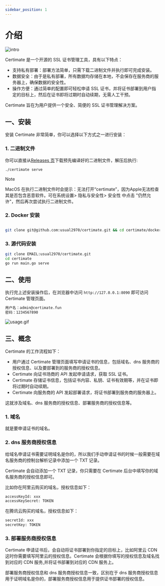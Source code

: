 ```yaml
---
sidebar_position: 1
---
```


# 介绍

![intro](https://i.imgur.com/8cRJqdr.jpeg)

Certimate 是一个开源的 SSL 证书管理工具，具有以下特点：

* 支持私有部署：部署方法简单，只需下载二进制文件并执行即可完成安装。
* 数据安全：由于是私有部署，所有数据均存储在本地，不会保存在服务商的服务器上，确保数据的安全性。
* 操作方便：通过简单的配置即可轻松申请 SSL 证书，并将证书部署到用户指定的目标上，然后在证书即将过期时自动续期，无需人工干预。

Certimate 旨在为用户提供一个安全、简便的 SSL 证书管理解决方案。


## 一、安装

安装 Certimate 非常简单，你可以选择以下方式之一进行安装：

### 1. 二进制文件

你可以直接从[Releases 页](https://github.com/usual2970/certimate/releases)下载预先编译好的二进制文件，解压后执行:

```bash
./certimate serve
```

> [!NOTE]
> MacOS 在执行二进制文件时会提示：无法打开“certimate”，因为Apple无法检查其是否包含恶意软件。可在系统设置> 隐私与安全性> 安全性 中点击 "仍然允许"，然后再次尝试执行二进制文件。


### 2. Docker 安装

```bash

git clone git@github.com:usual2970/certimate.git && cd certimate/docker && docker compose up -d

```

### 3. 源代码安装

```bash
git clone EMAIL:usual2970/certimate.git
cd certimate
go run main.go serve
```


## 二、使用

执行完上述安装操作后，在浏览器中访问 `http://127.0.0.1:8090` 即可访问 Certimate 管理页面。

```bash
用户名：admin@certimate.fun
密码：1234567890
```

![usage.gif](https://i.imgur.com/zpCoLVM.gif)


## 三、概念

Certimate 的工作流程如下：

* 用户通过 Certimate 管理页面填写申请证书的信息，包括域名、dns 服务商的授权信息、以及要部署到的服务商的授权信息。
* Certimate 向证书场商的 API 发起申请请求，获取 SSL 证书。
* Certimate 存储证书信息，包括证书内容、私钥、证书有效期等，并在证书即将过期时自动续期。
* Certimate 向服务商的 API 发起部署请求，将证书部署到服务商的服务器上。

这就涉及域名、dns 服务商的授权信息、部署服务商的授权信息等。

### 1. 域名

就是要申请证书的域名。

### 2. dns 服务商授权信息

给域名申请证书需要证明域名是你的，所以我们手动申请证书的时候一般需要在域名服务商的控制台解析记录中添加一个 TXT 记录。

Certimate 会自动添加一个 TXT 记录，你只需要在 Certimate 后台中填写你的域名服务商的授权信息即可。

比如你在阿里云购买的域名，授权信息如下：

```bash
accessKeyId: xxx
accessKeySecret: TOKEN
```

在腾讯云购买的域名，授权信息如下：

```bash
secretId: xxx
secretKey: TOKEN
```

### 3. 部署服务商授权信息

Certimate 申请证书后，会自动将证书部署到你指定的目标上，比如阿里云 CDN 这时你需要填写阿里云的授权信息。Certimate 会根据你填写的授权信息及域名找到对应的 CDN 服务,并将证书部署到对应的 CDN 服务上。

部署服务商授权信息和 dns 服务商授权信息一致，区别在于 dns 服务商授权信息用于证明域名是你的，部署服务商授权信息用于提供证书部署的授权信息。

